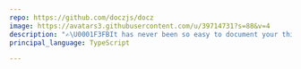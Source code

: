 ```yaml
---
repo: https://github.com/doczjs/docz
image: https://avatars3.githubusercontent.com/u/39714731?s=88&v=4
description: "✍\U0001F3FBIt has never been so easy to document your things!"
principal_language: TypeScript

---
```

